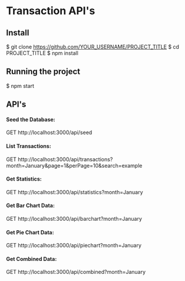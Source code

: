 # Transaction API's


## Install

$ git clone https://github.com/YOUR_USERNAME/PROJECT_TITLE
$ cd PROJECT_TITLE
$ npm install

## Running the project

$ npm start

## API's

#### Seed the Database:
GET http://localhost:3000/api/seed

#### List Transactions:
GET http://localhost:3000/api/transactions?month=January&page=1&perPage=10&search=example

#### Get Statistics:
GET http://localhost:3000/api/statistics?month=January

#### Get Bar Chart Data:
GET http://localhost:3000/api/barchart?month=January

#### Get Pie Chart Data:
GET http://localhost:3000/api/piechart?month=January

#### Get Combined Data:
GET http://localhost:3000/api/combined?month=January